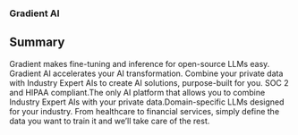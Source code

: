 ### Gradient AI

## Summary

Gradient makes fine-tuning and inference for open-source LLMs easy. Gradient AI accelerates your AI transformation. Combine your private data with Industry Expert AIs to create AI solutions, purpose-built for you. SOC 2 and HIPAA compliant.The only AI platform that allows you to combine Industry Expert AIs with your private data.Domain-specific LLMs designed for your industry. From healthcare to financial services, simply define the data you want to train it and we’ll take care of the rest.
